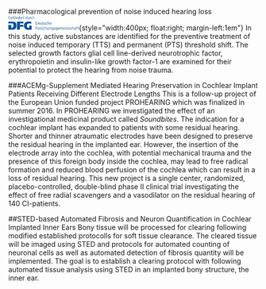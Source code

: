 


###Pharmacological prevention of noise induced hearing loss
![DFGlogo](DFGlogo.jpg){style="width:400px; float:right; margin-left:1em"}
In this study, active substances are identified for the preventive treatment of noise induced temporary (TTS) and permanent (PTS) threshold shift. The selected growth factors glial cell line-derived neurotrophic factor, erythropoietin and insulin-like growth factor-1 are examined for their potential to protect the hearing from noise trauma.

###ACEMg-Supplement Mediated Hearing Preservation in Cochlear Implant Patients Receiving Different Electrode Lengths
This is a follow-up project of the European Union funded project PROHEARING which was finalized in summer 2016. In PROHEARING we investigated the effect of an investigational medicinal product called _Soundbites_. The indication for a cochlear implant has expanded to patients with some residual hearing. Shorter and thinner atraumatic electrodes have been designed to preserve the residual hearing in the implanted ear. However, the insertion of the electrode array into the cochlea, with potential mechanical trauma and the presence of this foreign body inside the cochlea, may lead to free radical formation and reduced blood perfusion of the cochlea which can result in a loss of residual hearing. This new project is a single center, randomized, placebo-controlled, double-blind
phase II clinical trial investigating the effect of free radial scavengers and a vasodilator on the residual hearing of 140 CI-patients. 

##STED-based Automated Fibrosis and Neuron Quantification in Cochlear Implanted Inner Ears
Bony tissue will be processed for clearing following modified established protocolls for soft tissue clearance. The cleared tissue will be imaged using STED and protocols for automated counting of neuronal cells as well as automated detection of fibrosis quantity will be implemented. The goal is to establish a clearing protocol with following automated tissue analysis using STED in an implanted bony structure, the inner ear.

